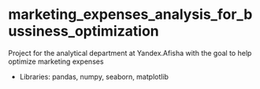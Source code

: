 # marketing_expenses_analysis_for_bussiness_optimization
Project for the analytical department at Yandex.Afisha with the goal to help optimize marketing expenses 
- Libraries: pandas, numpy, seaborn, matplotlib
